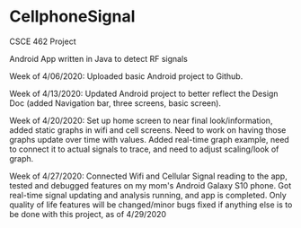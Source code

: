 # CellphoneSignal

CSCE 462 Project

Android App written in Java to detect RF signals

Week of 4/06/2020: Uploaded basic Android project to Github.

Week of 4/13/2020: Updated Android project to better reflect the Design Doc (added Navigation bar, three screens, basic screen).

Week of 4/20/2020: Set up home screen to near final look/information, added static graphs in wifi and cell screens. Need to work on having those graphs update over time with values. Added real-time graph example, need to connect it to actual signals to trace, and need to adjust scaling/look of graph.

Week of 4/27/2020: Connected Wifi and Cellular Signal reading to the app, tested and debugged features on my mom's Android Galaxy S10 phone. Got real-time signal updating and analysis running, and app is completed. Only quality of life features will be changed/minor bugs fixed if anything else is to be done with this project, as of 4/29/2020
